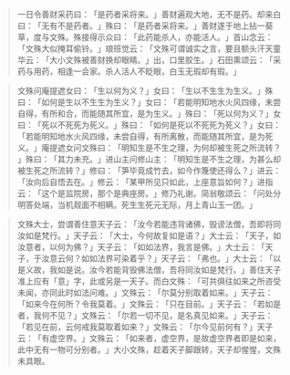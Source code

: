 
> 一日令善财采药曰：​「是药者采将来。​」善财遍观大地，无不是药。却来白曰：​「无有不是药者。​」殊曰：​「是药者采将来。​」善财遂于地上拈一葵草，度与文殊。殊接得示众曰：​「此药能杀人，亦能活人。​」首山念云：​「文殊大似掩耳偷铃。​」琅班觉云：​「文殊可谓诚实之言，要且额头汗天童华云：​「大小文殊被善财换却眼睛。​」出，口里胶生。​」石田熏颂云：​「采药与用药，相逢一会家。杀人活人不眨眼，白玉无瑕却有瑕。​」

> 文殊问庵提遮女曰：​「生以何为义？​」女曰：​「生以不生生为生义。​」殊曰：​「如何是生以不生生为生义？​」女曰：​「若能明知地水火风四缘，未尝自得，有所和合，而能随其所宜，是为生义。​」殊曰：​「死以何为义？​」女曰：​「死以不死死为死义。​」殊曰：​「如何是死以不死死为死义？​」女曰：​「若能明知地水火风四缘，未尝自得，有所离散，而能随其所宜，是为死义。​」庵提遮女问文殊曰：​「明知生是不生之理，为何却被生死之所流转？​」殊曰：​「其力未充。​」进山主问修山主：​「明知生是不生之理，为甚么却被生死之所流转？​」修曰：​「笋毕竟成竹去，如今作篾使还得么？​」进云：​「汝向后自悟去在。​」修云：​「某甲所见只如此，上座意旨如何？​」进指云：​「这个是监院房，那个是典座房。​」修乃礼谢。简翁敬颂云：​「问处分明答处端，当机觌面不相瞒。死生生死元无际，月上青山玉一团。​」

> 文殊大士，尝谓善住意天子云：​「汝今若能违背诸佛，毁谤法僧，吾即将同汝如是梵行。​」天子云：​「大士，今何故复如是语？​」大士云：​「天子，如汝意者，以何为佛？​」天子云：​「如如法界，我言是佛。​」大士云：​「天子，于汝意云何？如如法界可染着乎？​」天子云：​「弗也。​」大士云：​「以是义故，我如是说。汝今若能背毁佛法僧，吾将同汝如是梵行。​」善住天子准上应有「意」字，此或另是一天子。而白文殊：​「可共俱往如来之所咨受未闻，亦同此时如法问难。​」文殊云：​「尔莫分别取着如来。​」天子云：​「如来今在何所？令我莫着。​」文殊云：​「只在目前。​」天子云：​「若如是者，我何不见？​」文殊云：​「尔若一切不见，是名真见如来。​」天子云：​「若见在前，云何戒我莫取着如来？​」文殊云：​「尔今见前何有？​」天子云：​「有虚空界。​」文殊云：​「如来者，虚空界，是故虚空界者即是如来，此中无有一物可分别者。​」大小文殊，趁着天子脚跟转，天子却惺惺，文殊未具眼。
